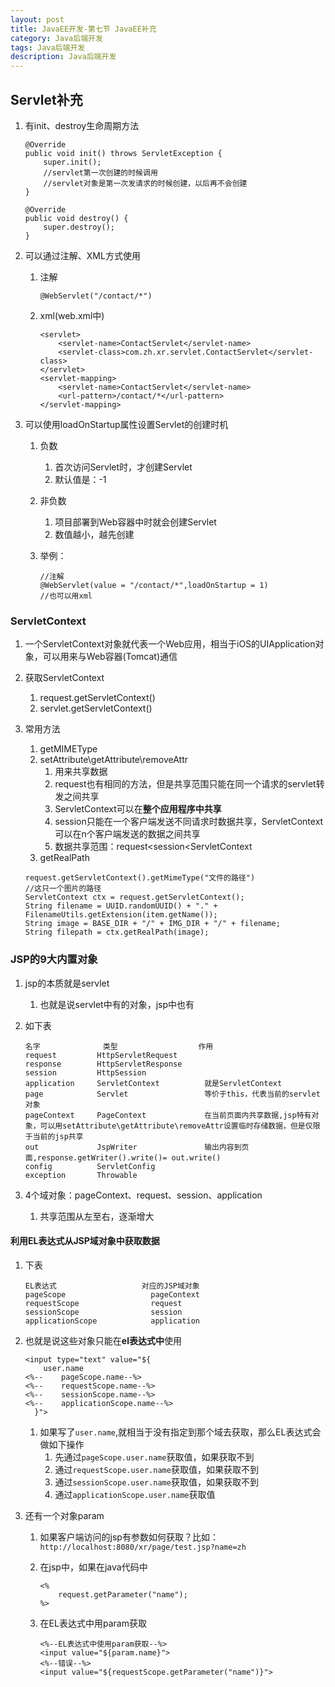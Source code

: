 ```yaml
---
layout: post
title: JavaEE开发-第七节 JavaEE补充
category: Java后端开发
tags: Java后端开发
description: Java后端开发
--- 
```


## Servlet补充
1. 有init、destroy生命周期方法
    
    ```
    @Override
    public void init() throws ServletException {
        super.init();
        //servlet第一次创建的时候调用
        //servlet对象是第一次发请求的时候创建，以后再不会创建
    }

    @Override
    public void destroy() {
        super.destroy();
    }
    ```
2. 可以通过注解、XML方式使用
    1. 注解
        
        ```
        @WebServlet("/contact/*")
        ```
    2. xml(web.xml中)
        
        ```
        <servlet>
            <servlet-name>ContactServlet</servlet-name>
            <servlet-class>com.zh.xr.servlet.ContactServlet</servlet-class>
        </servlet>
        <servlet-mapping>
            <servlet-name>ContactServlet</servlet-name>
            <url-pattern>/contact/*</url-pattern>
        </servlet-mapping>
        ```
3. 可以使用loadOnStartup属性设置Servlet的创建时机
    1. 负数
        1. 首次访问Servlet时，才创建Servlet
        2. 默认值是：-1
    2. 非负数
        1. 项目部署到Web容器中时就会创建Servlet
        2. 数值越小，越先创建
    3. 举例：
        
        ```
        //注解
        @WebServlet(value = "/contact/*",loadOnStartup = 1)
        //也可以用xml
        ```

### ServletContext
1. 一个ServletContext对象就代表一个Web应用，相当于iOS的UIApplication对象，可以用来与Web容器(Tomcat)通信
2. 获取ServletContext
    1. request.getServletContext()
    2. servlet.getServletContext()
3. 常用方法
    1. getMIMEType
    2. setAttribute\getAttribute\removeAttr
        1. 用来共享数据
        2. request也有相同的方法，但是共享范围只能在同一个请求的servlet转发之间共享
        3. ServletContext可以在**整个应用程序中共享**
        4. session只能在一个客户端发送不同请求时数据共享，ServletContext可以在n个客户端发送的数据之间共享
        5. 数据共享范围：request<session<ServletContext
    3. getRealPath

    
    ```
    request.getServletContext().getMimeType("文件的路径")
    //这只一个图片的路径
    ServletContext ctx = request.getServletContext();
    String filename = UUID.randomUUID() + "." + FilenameUtils.getExtension(item.getName());
    String image = BASE_DIR + "/" + IMG_DIR + "/" + filename;
    String filepath = ctx.getRealPath(image);
    ```

### JSP的9大内置对象
1. jsp的本质就是servlet
    1. 也就是说servlet中有的对象，jsp中也有
2. 如下表

    ```
    名字              类型                  作用
    request         HttpServletRequest      
    response        HttpServletResponse
    session         HttpSession
    application     ServletContext          就是ServletContext
    page            Servlet                 等价于this，代表当前的servlet对象
    pageContext     PageContext             在当前页面内共享数据,jsp特有对象，可以用setAttribute\getAttribute\removeAttr设置临时存储数据，但是仅限于当前的jsp共享
    out             JspWriter               输出内容到页面,response.getWriter().write()= out.write()
    config          ServletConfig
    exception       Throwable
    ```
3. 4个域对象：pageContext、request、session、application
    1. 共享范围从左至右，逐渐增大


#### 利用EL表达式从JSP域对象中获取数据
1. 下表

    ```
    EL表达式                   对应的JSP域对象
    pageScope                   pageContext
    requestScope                request
    sessionScope                session
    applicationScope            application
    ```
2. 也就是说这些对象只能在**el表达式中**使用
    
    ```
    <input type="text" value="${
        user.name
    <%--    pageScope.name--%>
    <%--    requestScope.name--%>
    <%--    sessionScope.name--%>
    <%--    applicationScope.name--%>
      }">
    ```
    
    1. 如果写了`user.name`,就相当于没有指定到那个域去获取，那么EL表达式会做如下操作
        1. 先通过`pageScope.user.name`获取值，如果获取不到
        2. 通过`requestScope.user.name`获取值，如果获取不到
        3. 通过`sessionScope.user.name`获取值，如果获取不到
        4. 通过`applicationScope.user.name`获取值
3. 还有一个对象param
    1. 如果客户端访问的jsp有参数如何获取？比如：`http://localhost:8080/xr/page/test.jsp?name=zh`
    2. 在jsp中，如果在java代码中
        
        ```
        <%
            request.getParameter("name");
        %>
        ```
    3. 在EL表达式中用param获取
        
        ```
        <%--EL表达式中使用param获取--%>
        <input value="${param.name}">
        <%--错误--%>
        <input value="${requestScope.getParameter("name")}">
        ```


